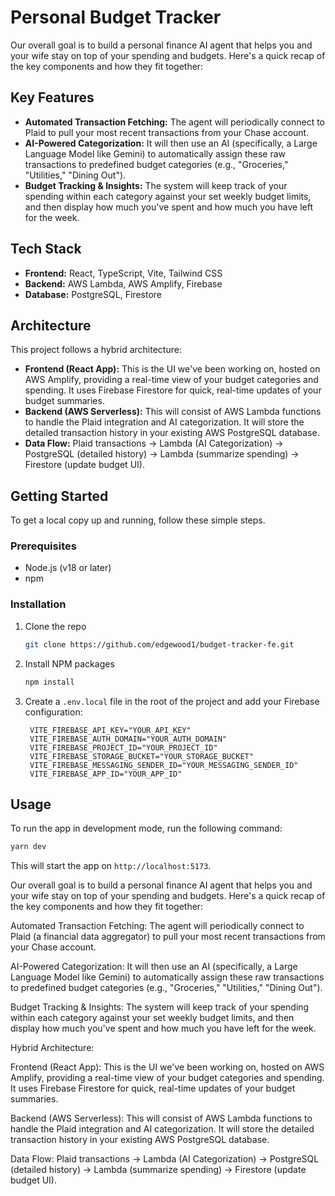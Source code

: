 # Personal Budget Tracker

Our overall goal is to build a personal finance AI agent that helps you and your wife stay on top of your spending and budgets. Here's a quick recap of the key components and how they fit together:

## Key Features

- **Automated Transaction Fetching:** The agent will periodically connect to Plaid to pull your most recent transactions from your Chase account.
- **AI-Powered Categorization:** It will then use an AI (specifically, a Large Language Model like Gemini) to automatically assign these raw transactions to predefined budget categories (e.g., "Groceries," "Utilities," "Dining Out").
- **Budget Tracking & Insights:** The system will keep track of your spending within each category against your set weekly budget limits, and then display how much you've spent and how much you have left for the week.

## Tech Stack

- **Frontend:** React, TypeScript, Vite, Tailwind CSS
- **Backend:** AWS Lambda, AWS Amplify, Firebase
- **Database:** PostgreSQL, Firestore

## Architecture

This project follows a hybrid architecture:

- **Frontend (React App):** This is the UI we've been working on, hosted on AWS Amplify, providing a real-time view of your budget categories and spending. It uses Firebase Firestore for quick, real-time updates of your budget summaries.
- **Backend (AWS Serverless):** This will consist of AWS Lambda functions to handle the Plaid integration and AI categorization. It will store the detailed transaction history in your existing AWS PostgreSQL database.
- **Data Flow:** Plaid transactions -> Lambda (AI Categorization) -> PostgreSQL (detailed history) -> Lambda (summarize spending) -> Firestore (update budget UI).

## Getting Started

To get a local copy up and running, follow these simple steps.

### Prerequisites

- Node.js (v18 or later)
- npm

### Installation

1. Clone the repo
   ```sh
   git clone https://github.com/edgewood1/budget-tracker-fe.git
   ```
2. Install NPM packages
   ```sh
   npm install
   ```
3. Create a `.env.local` file in the root of the project and add your Firebase configuration:
   ```
    VITE_FIREBASE_API_KEY="YOUR_API_KEY"
    VITE_FIREBASE_AUTH_DOMAIN="YOUR_AUTH_DOMAIN"
    VITE_FIREBASE_PROJECT_ID="YOUR_PROJECT_ID"
    VITE_FIREBASE_STORAGE_BUCKET="YOUR_STORAGE_BUCKET"
    VITE_FIREBASE_MESSAGING_SENDER_ID="YOUR_MESSAGING_SENDER_ID"
    VITE_FIREBASE_APP_ID="YOUR_APP_ID"
   ```

## Usage

To run the app in development mode, run the following command:

```sh
yarn dev
```

This will start the app on `http://localhost:5173`.

Our overall goal is to build a personal finance AI agent that helps you and your wife stay on top of your spending and budgets. Here's a quick recap of the key components and how they fit together:

Automated Transaction Fetching: The agent will periodically connect to Plaid (a financial data aggregator) to pull your most recent transactions from your Chase account.

AI-Powered Categorization: It will then use an AI (specifically, a Large Language Model like Gemini) to automatically assign these raw transactions to predefined budget categories (e.g., "Groceries," "Utilities," "Dining Out").

Budget Tracking & Insights: The system will keep track of your spending within each category against your set weekly budget limits, and then display how much you've spent and how much you have left for the week.

Hybrid Architecture:

Frontend (React App): This is the UI we've been working on, hosted on AWS Amplify, providing a real-time view of your budget categories and spending. It uses Firebase Firestore for quick, real-time updates of your budget summaries.

Backend (AWS Serverless): This will consist of AWS Lambda functions to handle the Plaid integration and AI categorization. It will store the detailed transaction history in your existing AWS PostgreSQL database.

Data Flow: Plaid transactions -> Lambda (AI Categorization) -> PostgreSQL (detailed history) -> Lambda (summarize spending) -> Firestore (update budget UI).